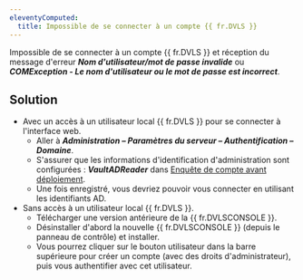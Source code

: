 ```yaml
---
eleventyComputed:
  title: Impossible de se connecter à un compte {{ fr.DVLS }}
---
```

Impossible de se connecter à un compte {{ fr.DVLS }} et réception du message d'erreur ***Nom d'utilisateur/mot de passe invalide*** ou ***COMException - Le nom d'utilisateur ou le mot de passe est incorrect***.

## Solution

* Avec un accès à un utilisateur local {{ fr.DVLS }} pour se connecter à l'interface web.
    * Aller à ***Administration – Paramètres du serveur – Authentification – Domaine***.
    * S'assurer que les informations d'identification d'administration sont configurées : ***VaultADReader*** dans [Enquête de compte avant déploiement](/server/kb/knowledge-base/pre-deployment-account-survey/).
    * Une fois enregistré, vous devriez pouvoir vous connecter en utilisant les identifiants AD.
* Sans accès à un utilisateur local {{ fr.DVLS }}.
    * Télécharger une version antérieure de la {{ fr.DVLSCONSOLE }}.
    * Désinstaller d'abord la nouvelle {{ fr.DVLSCONSOLE }} (depuis le panneau de contrôle) et installer.
    * Vous pourrez cliquer sur le bouton utilisateur dans la barre supérieure pour créer un compte (avec des droits d'administrateur), puis vous authentifier avec cet utilisateur.
